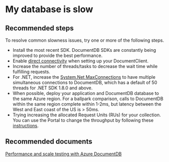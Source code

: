 <properties
	pageTitle="My database is slow"
	description="My database is slow"
	service="microsoft.documentdb"
	resource="databaseAccounts"
	authors="AndrewHoh"
	displayOrder="1"
	selfHelpType="resource"
	supportTopicIds=""
	resourceTags="databases"
	productPesIds=""
	cloudEnvironments="public"
/>

# My database is slow

## **Recommended steps**
To resolve common slowness issues, try one or more of the following steps.

* Install the most recent SDK. DocumentDB SDKs are constantly being improved to provide the best performance.
* Enable [direct connectivity](https://msdn.microsoft.com/library/azure/microsoft.azure.documents.client.connectionmode.aspx) when setting up your DocumentClient.
* Increase the number of threads/tasks to decrease the wait time while fulfilling requests.
* For .NET, increase the [System.Net MaxConnections](https://msdn.microsoft.com/library/azure/microsoft.azure.documents.client.connectionpolicy.maxconnectionlimit.aspx#P:Microsoft.Azure.Documents.Client.ConnectionPolicy.MaxConnectionLimit) to have multiple simultaneous connections to DocumentDB, which has a default of 50 threads for .NET SDK 1.8.0 and above.
* When possible, deploy your application and DocumentDB database to the same Azure region. For a ballpark comparison, calls to DocumentDB within the same region complete within 1-2ms, but latency between the West and East coast of the US is > 50ms.
* Trying increasing the allocated Request Units (RUs) for your collection. You can use the Portal to change the throughput by following these [instructions](https://azure.microsoft.com/documentation/articles/documentdb-performance-levels/#changing-performance-levels-using-the-azure-portal).

## **Recommended documents**
[Performance and scale testing with Azure DocumentDB](https://azure.microsoft.com/documentation/articles/documentdb-performance-testing/)
